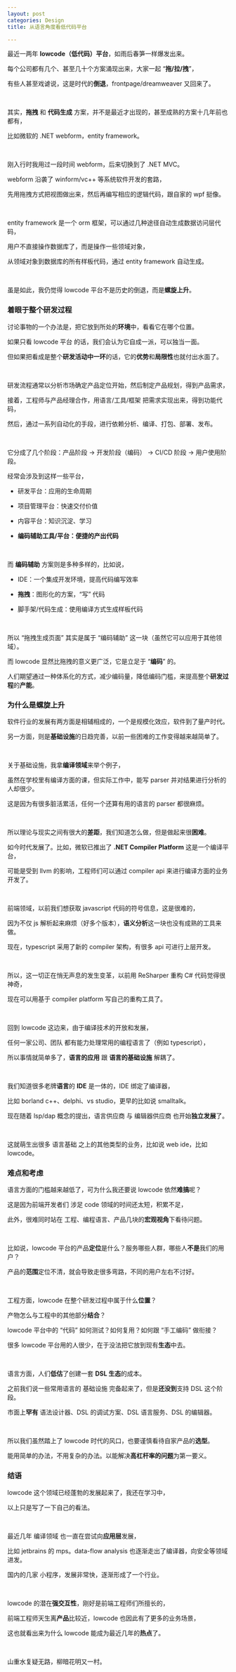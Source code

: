 ```yaml
---
layout: post
categories: Design
title: 从语言角度看低代码平台

---
```


最近一两年 **lowcode（低代码）平台**，如雨后春笋一样爆发出来。

每个公司都有几个、甚至几十个方案涌现出来，大家一起 “**拖/拉/拽**”，

有些人甚至戏谑说，这是时代的**倒退**，frontpage/dreamweaver 又回来了。

<br/>

其实，**拖拽** 和 **代码生成** 方案，并不是最近才出现的，甚至成熟的方案十几年前也都有，

比如微软的 .NET webform，entity framework。

<br/>

刚入行时我用过一段时间 webform，后来切换到了 .NET MVC。

webform 沿袭了 winform/vc++ 等系统软件开发的套路，

先用拖拽方式把视图做出来，然后再编写相应的逻辑代码，跟自家的 wpf 挺像。

<br/>

entity framework 是一个 orm 框架，可以通过几种途径自动生成数据访问层代码，

用户不直接操作数据库了，而是操作一些领域对象，

从领域对象到数据库的所有样板代码，通过 entity framework 自动生成。

<br/>

虽是如此，我仍觉得 lowcode 平台不是历史的倒退，而是**螺旋上升**。

### 着眼于整个研发过程

讨论事物的一个办法是，把它放到所处的**环境**中，看看它在哪个位置。

如果只看 lowcode 平台 的话，我们会认为它自成一派，可以独当一面。

但如果把看成是整个**研发活动中一环**的话，它的**优势**和**局限性**也就付出水面了。

<br/>

研发流程通常以分析市场确定产品定位开始，然后制定产品规划，得到产品需求，

接着，工程师与产品经理合作，用语言/工具/框架 把需求实现出来，得到功能代码，

然后，通过一系列自动化的手段，进行依赖分析、编译、打包、部署、发布。

<br/>

它分成了几个阶段：产品阶段 -> 开发阶段（编码） -> CI/CD 阶段 -> 用户使用阶段。

经常会涉及到这样一些平台，

+ 研发平台：应用的生命周期

+ 项目管理平台：快速交付价值

+ 内容平台：知识沉淀、学习

+ **编码辅助工具/平台：便捷的产出代码**

<br/>

而 **编码辅助** 方案则是多种多样的，比如说，

+ IDE：一个集成开发环境，提高代码编写效率

+ **拖拽**：图形化的方案，“写” 代码

+ 脚手架/代码生成：使用编译方式生成样板代码

<br/>

所以 “拖拽生成页面” 其实是属于 “编码辅助” 这一块（虽然它可以应用于其他领域）。

而 lowcode 显然比拖拽的意义更广泛，它是立足于 “**编码**” 的。

人们期望通过一种体系化的方式，减少编码量，降低编码门槛，来提高整个**研发过程**的**产能**。

### 为什么是螺旋上升

软件行业的发展有两方面是相辅相成的，一个是规模化效应，软件到了量产时代。

另一方面，则是**基础设施**的日趋完善，以前一些困难的工作变得越来越简单了。

<br/>

关于基础设施，我拿**编译领域**来举个例子，

虽然在学校里有编译方面的课，但实际工作中，能写 parser 并对结果进行分析的人却很少。

这是因为有很多脏活累活，任何一个还算有用的语言的 parser 都很麻烦。

<br/>

所以理论与现实之间有很大的**差距**，我们知道怎么做，但是做起来很**困难**。

如今时代发展了。比如，微软已推出了 **.NET Compiler Platform** 这是一个编译平台，

可能是受到 llvm 的影响，工程师们可以通过 compiler api 来进行编译方面的业务开发了。

<br/>

前端领域，以前我们想获取 javascript 代码的符号信息，这是很难的，

因为不仅 js 解析起来麻烦（好多个版本），**语义分析**这一块也没有成熟的工具来做。

现在，typescript 采用了新的 compiler 架构，有很多 api 可进行上层开发。

<br/>

所以，这一切正在悄无声息的发生变革，以前用 ReSharper 重构 C# 代码觉得很神奇，

现在可以用基于 compiler platform 写自己的重构工具了。

<br/>

回到 lowcode 这边来，由于编译技术的开放和发展，

任何一家公司、团队 都有能力处理常用的编程语言了（例如 typescript），

所以事情就简单多了，**语言的应用** 跟 **语言的基础设施** 解耦了。

<br/>

我们知道很多老牌**语言**的 **IDE** 是一体的，IDE 绑定了编译器，

比如 borland c++、delphi、vs studio，更早的比如说 smalltalk。

现在随着 lsp/dap 概念的提出，语言供应商 与 编辑器供应商 也开始**独立发展**了。

<br/>

这就萌生出很多 语言基础 之上的其他类型的业务，比如说 web ide，比如 lowcode。

### 难点和考虑

语言方面的门槛越来越低了，可为什么我还要说 lowcode 依然**难搞**呢？

这是因为前端开发者们 涉足 code 领域的时间还太短，积累不足，

此外，很难同时站在 工程、编程语言、产品几块的**宏观视角**下看待问题。

<br/>

比如说，lowcode 平台的产品**定位**是什么？服务哪些人群，哪些人**不是**我们的用户？

产品的**范围**定位不清，就会导致走很多弯路，不同的用户左右不讨好。

<br/>

工程方面，lowcode 在整个研发过程中属于什么**位置**？

产物怎么与工程中的其他部分**结合**？

lowcode 平台中的 “代码” 如何测试？如何复用？如何跟 “手工编码” 做衔接？

很多 lowcode 平台用的人很少，在于没法把它放到现有**生态**中去。

<br/>

语言方面，人们**低估**了创建一套 **DSL 生态**的成本。

之前我们说一些常用语言的 基础设施 完备起来了，但是**还没到**支持 DSL 这个阶段。

市面上**罕有** 语法设计器、DSL 的调试方案、DSL 语言服务、DSL 的编辑器。

<br/>

所以我们虽然踏上了 lowcode 时代的风口，也要谨慎看待自家产品的**选型**。

能用简单的办法，不用复杂的办法。以能解决**高杠杆率的问题**为第一要义。

### 结语

lowcode 这个领域已经蓬勃的发展起来了，我还在学习中，

以上只是写了一下自己的看法。

<br/>

最近几年 编译领域 也一直在尝试向**应用层**发展，

比如 jetbrains 的 mps。data-flow analysis 也逐渐走出了编译器，向安全等领域进发。

国内的几家 小程序，发展非常快，逐渐形成了一个行业。

<br/>

lowcode 的潜在**强交互性**，刚好是前端工程师们所擅长的，

前端工程师天生离**产品**比较近，lowcode 也因此有了更多的业务场景，

这也就看出来为什么 lowcode 能成为最近几年的**热点**了。

<br/>

山重水复疑无路，柳暗花明又一村。